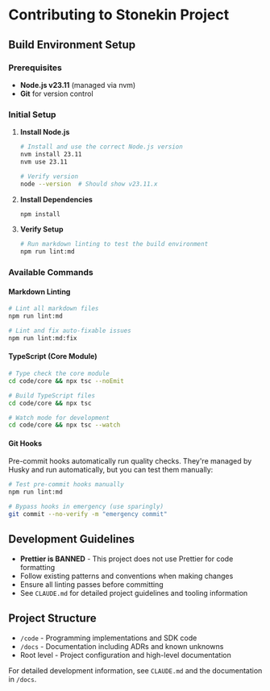# Contributing to Stonekin Project

## Build Environment Setup

### Prerequisites

- **Node.js v23.11** (managed via nvm)
- **Git** for version control

### Initial Setup

1. **Install Node.js**

   ```bash
   # Install and use the correct Node.js version
   nvm install 23.11
   nvm use 23.11
   
   # Verify version
   node --version  # Should show v23.11.x
   ```

2. **Install Dependencies**

   ```bash
   npm install
   ```

3. **Verify Setup**

   ```bash
   # Run markdown linting to test the build environment
   npm run lint:md
   ```

### Available Commands

#### Markdown Linting

```bash
# Lint all markdown files
npm run lint:md

# Lint and fix auto-fixable issues
npm run lint:md:fix
```

#### TypeScript (Core Module)

```bash
# Type check the core module
cd code/core && npx tsc --noEmit

# Build TypeScript files
cd code/core && npx tsc

# Watch mode for development
cd code/core && npx tsc --watch
```

#### Git Hooks

Pre-commit hooks automatically run quality checks. They're managed by Husky and run automatically, but you can test them manually:

```bash
# Test pre-commit hooks manually
npm run lint:md

# Bypass hooks in emergency (use sparingly)
git commit --no-verify -m "emergency commit"
```

## Development Guidelines

- **Prettier is BANNED** - This project does not use Prettier for code formatting
- Follow existing patterns and conventions when making changes
- Ensure all linting passes before committing
- See `CLAUDE.md` for detailed project guidelines and tooling information

## Project Structure

- `/code` - Programming implementations and SDK code
- `/docs` - Documentation including ADRs and known unknowns  
- Root level - Project configuration and high-level documentation

For detailed development information, see `CLAUDE.md` and the documentation in `/docs`.
